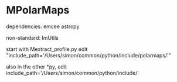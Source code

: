 # MPolarMaps

dependencies:
emcee
astropy

non-standard:
ImUtils



start with Mextract_profile.py
edit "include_path='/Users/simon/common/python/include/polarmaps/'"

also in the other *py, edit
include_path='/Users/simon/common/python/include/'

